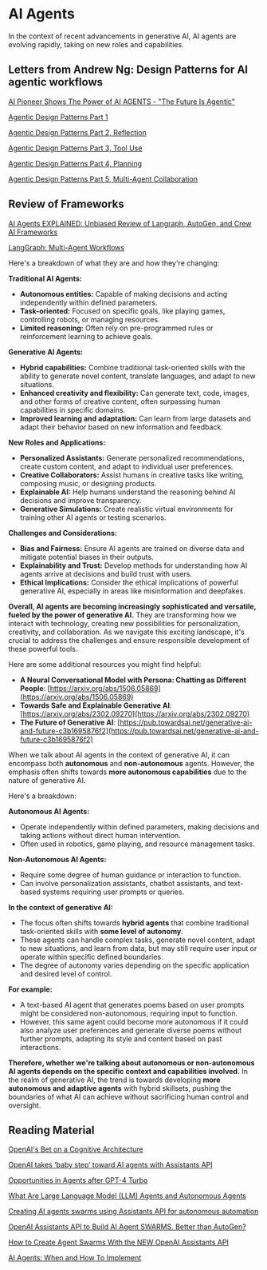 # AI Agents

In the context of recent advancements in generative AI, AI agents are evolving rapidly, taking on new roles and capabilities. 

## Letters from Andrew Ng: Design Patterns for AI agentic workflows

[AI Pioneer Shows The Power of AI AGENTS - "The Future Is Agentic"](https://www.youtube.com/watch?v=ZYf9V2fSFwU)

[Agentic Design Patterns Part 1](https://www.deeplearning.ai/the-batch/how-agents-can-improve-llm-performance/)

[Agentic Design Patterns Part 2, Reflection](https://www.deeplearning.ai/the-batch/agentic-design-patterns-part-2-reflection/?ref=dl-staging-website.ghost.io)

[Agentic Design Patterns Part 3, Tool Use](https://www.deeplearning.ai/the-batch/agentic-design-patterns-part-3-tool-use/)

[Agentic Design Patterns Part 4, Planning](https://www.deeplearning.ai/the-batch/agentic-design-patterns-part-4-planning/)

[Agentic Design Patterns Part 5, Multi-Agent Collaboration](https://www.deeplearning.ai/the-batch/agentic-design-patterns-part-5-multi-agent-collaboration/)

## Review of Frameworks

[AI Agents EXPLAINED: Unbiased Review of Langraph, AutoGen, and Crew AI Frameworks](https://www.youtube.com/watch?v=NjOj5mkytvw)

[LangGraph: Multi-Agent Workflows](https://blog.langchain.dev/langgraph-multi-agent-workflows/)



Here's a breakdown of what they are and how they're changing:

**Traditional AI Agents:**

* **Autonomous entities:** Capable of making decisions and acting independently within defined parameters.
* **Task-oriented:** Focused on specific goals, like playing games, controlling robots, or managing resources.
* **Limited reasoning:** Often rely on pre-programmed rules or reinforcement learning to achieve goals.

**Generative AI Agents:**

* **Hybrid capabilities:** Combine traditional task-oriented skills with the ability to generate novel content, translate languages, and adapt to new situations.
* **Enhanced creativity and flexibility:** Can generate text, code, images, and other forms of creative content, often surpassing human capabilities in specific domains.
* **Improved learning and adaptation:** Can learn from large datasets and adapt their behavior based on new information and feedback.

**New Roles and Applications:**

* **Personalized Assistants:** Generate personalized recommendations, create custom content, and adapt to individual user preferences.
* **Creative Collaborators:** Assist humans in creative tasks like writing, composing music, or designing products.
* **Explainable AI:** Help humans understand the reasoning behind AI decisions and improve transparency.
* **Generative Simulations:** Create realistic virtual environments for training other AI agents or testing scenarios.

**Challenges and Considerations:**

* **Bias and Fairness:** Ensure AI agents are trained on diverse data and mitigate potential biases in their outputs.
* **Explainability and Trust:** Develop methods for understanding how AI agents arrive at decisions and build trust with users.
* **Ethical Implications:** Consider the ethical implications of powerful generative AI, especially in areas like misinformation and deepfakes.

**Overall, AI agents are becoming increasingly sophisticated and versatile, fueled by the power of generative AI.** They are transforming how we interact with technology, creating new possibilities for personalization, creativity, and collaboration. As we navigate this exciting landscape, it's crucial to address the challenges and ensure responsible development of these powerful tools.

Here are some additional resources you might find helpful:

* **A Neural Conversational Model with Persona: Chatting as Different People**: [https://arxiv.org/abs/1506.05869](https://arxiv.org/abs/1506.05869)
* **Towards Safe and Explainable Generative AI**: [https://arxiv.org/abs/2302.09270](https://arxiv.org/abs/2302.09270)
* **The Future of Generative AI**: [https://pub.towardsai.net/generative-ai-and-future-c3b1695876f2](https://pub.towardsai.net/generative-ai-and-future-c3b1695876f2)


When we talk about AI agents in the context of generative AI, it can encompass both **autonomous** and **non-autonomous** agents. However, the emphasis often shifts towards **more autonomous capabilities** due to the nature of generative AI.

Here's a breakdown:

**Autonomous AI Agents:**

* Operate independently within defined parameters, making decisions and taking actions without direct human intervention.
* Often used in robotics, game playing, and resource management tasks.

**Non-Autonomous AI Agents:**

* Require some degree of human guidance or interaction to function.
* Can involve personalization assistants, chatbot assistants, and text-based systems requiring user prompts or queries.

**In the context of generative AI:**

* The focus often shifts towards **hybrid agents** that combine traditional task-oriented skills with **some level of autonomy**.
* These agents can handle complex tasks, generate novel content, adapt to new situations, and learn from data, but may still require user input or operate within specific defined boundaries.
* The degree of autonomy varies depending on the specific application and desired level of control.

**For example:**

* A text-based AI agent that generates poems based on user prompts might be considered non-autonomous, requiring input to function.
* However, this same agent could become more autonomous if it could also analyze user preferences and generate diverse poems without further prompts, adapting its style and content based on past interactions.

**Therefore, whether we're talking about autonomous or non-autonomous AI agents depends on the specific context and capabilities involved.** In the realm of generative AI, the trend is towards developing **more autonomous and adaptive agents** with hybrid skillsets, pushing the boundaries of what AI can achieve without sacrificing human control and oversight.





## Reading Material

[OpenAI's Bet on a Cognitive Architecture](https://blog.langchain.dev/openais-bet-on-a-cognitive-architecture/)

[OpenAI takes ‘baby step’ toward AI agents with Assistants API](https://venturebeat.com/ai/openai-takes-baby-step-toward-ai-agents-with-assistants-api/)

[Opportunities in Agents after GPT-4 Turbo](https://www.linkedin.com/pulse/opportunities-agents-after-gpt-4-turbo-wei-min-lu-z63fc/)

[What Are Large Language Model (LLM) Agents and Autonomous Agents](https://promptengineering.org/what-are-large-language-model-llm-agents/)

[Creating AI agents swarms using Assistants API for autonomous automation](https://www.geeky-gadgets.com/creating-ai-agents-swarms-using-assistants-api/)

[OpenAI Assistants API to Build AI Agent SWARMS. Better than AutoGen?](https://www.youtube.com/watch?v=hdHtIdJSWuQ)

[How to Create Agent Swarms With the NEW OpenAI Assistants API](https://www.youtube.com/watch?v=8fMnAZI1bdA)

[AI Agents: When and How To Implement](https://arize.com/blog-course/ai-agents-when-and-how-to-implement-langchain-llamaindex-babyagi/)